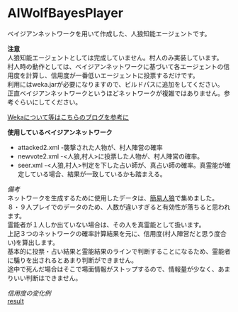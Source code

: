 # AIWolfBayesPlayer
ベイジアンネットワークを用いて作成した、人狼知能エージェントです。

**注意**  
人狼知能エージェントとしては完成していません。村人のみ実装しています。  
村人時の動作としては、ベイジアンネットワークに基づいて各エージェントの信用度を計算し、信用度が一番低いエージェントに投票するだけです。  
利用にはweka.jarが必要になりますので、ビルドパスに追加をしてください。  
正直ベイジアンネットワークというほどネットワークが複雑ではありません。参考ぐらいにしてください。


[Wekaについて等はこちらのブログを参考に](http://informationstudent.blog.fc2.com/blog-entry-26.html "WekaのEditableBayesNetを使いやすくするクラスを作成")

**使用しているベイジアンネットワーク**
* attacked2.xml -襲撃された人物が、村人陣営の確率
* newvote2.xml  -<人狼,村人>に投票した人物が、村人陣営の確率。
* seer.xml    -<人狼,村人>判定を下した占い師が、真占い師の確率。真霊能が確定している場合、結果が一致しているかも踏まえる。  

*備考*  
ネットワークを生成するために使用したデータは、[簡易人狼](http://kindai-csg.com/member/contents/jinrou/)で集めました。  
８・９人プレイでのデータのため、人数が違いすぎると有効性が落ちると思われます。  
霊能者が１人しか出ていない場合は、その人を真霊能として扱います。  
上記３つのネットワークの確率計算結果を元に、信用度(村人陣営だと思う度合い)を算出します。  
基本的に投票・占い結果と霊能結果のラインで判断することになるため、霊能者に騙りを出されるとあまり判断ができません。  
途中で死んだ場合はそこで場面情報がストップするので、情報量が少なく、あまりいい判断はできません。


*信用度の変化例*  
[result](./result.png)
